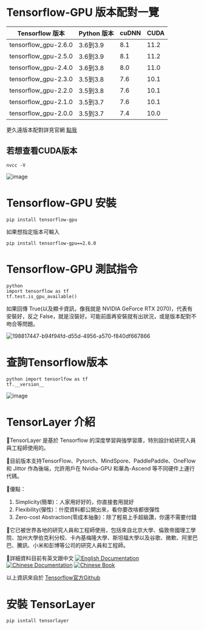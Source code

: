 # Tensorflow-GPU 版本配對一覽
|    Tensorflow 版本    | Python 版本 | cuDNN | CUDA |
|----------------------|-------------|-------|------|
| tensorflow_gpu-2.6.0 | 3.6到3.9 | 8.1 | 11.2 |
| tensorflow_gpu-2.5.0 | 3.6到3.9 | 8.1 | 11.2 |
| tensorflow_gpu-2.4.0 | 3.6到3.8 | 8.0 | 11.0 |
| tensorflow_gpu-2.3.0 | 3.5到3.8 | 7.6 | 10.1 |
| tensorflow_gpu-2.2.0 | 3.5到3.8 | 7.6 | 10.1 |
| tensorflow_gpu-2.1.0 | 3.5到3.7 | 7.6 | 10.1 |
| tensorflow_gpu-2.0.0 | 3.5到3.7 | 7.4 | 10.0 |

更久遠版本配對詳見官網 [點我](https://tensorflow.google.cn/install/source_windows#gpu)

## 若想查看CUDA版本
    nvcc -V
![image](https://user-images.githubusercontent.com/46515944/198818059-605804d4-630e-4c35-b359-0ec494ee6207.png)

# Tensorflow-GPU 安裝
    pip install tensorflow-gpu    
 如果想指定版本可輸入
 
    pip install tensorflow-gpu==2.6.0
 

# Tensorflow-GPU 測試指令
    python
    import tensorflow as tf
    tf.test.is_gpu_available()
 
 如果回傳 True(以及顯卡資訊，像我就是 NVIDIA GeForce RTX 2070)，代表有安裝好，反之 False，就是沒裝好。可能前面再安裝就有出狀況，或是版本配對不吻合等問題。
 
![198817447-b94f94fd-d55d-4956-a570-f840df667866](https://user-images.githubusercontent.com/46515944/198817536-a89a44d7-3ebe-4c36-a681-2ff15e9ecff9.png)

# 查詢Tensorflow版本
    python import tensorlfow as tf
    tf.__version__
    
![image](https://user-images.githubusercontent.com/46515944/198817509-a70bb29f-d3e1-4abf-bc3f-4f5f1c714ef4.png)

# TensorLayer 介紹
📌TensorLayer 是基於 Tensorflow 的深度學習與強學習庫，特別設計給研究人員與工程師使用的。

📌目前版本支持TensorFlow、Pytorch、MindSpore、PaddlePaddle、OneFlow 和 Jittor 作為後端，允許用戶在 Nvidia-GPU 和華為-Ascend 等不同硬件上運行代碼。

📌優點：
1. Simplicity(簡單)：人家用好好的，你直接套用就好
2. Flexibility(彈性)：什麼資料都公開出來，看你要改啥都很彈性
3. Zero-cost Abstraction(零成本抽象)：除了輕易上手超級讚，你還不需要付錢

📌它已被世界各地的研究人員和工程師使用，包括來自北京大學、倫敦帝國理工學院、加州大學伯克利分校、卡內基梅隆大學、斯坦福大學以及谷歌、微軟、阿里巴巴、騰訊、小米和彭博等公司的研究人員和工程師。

📌詳細資料目前有英文跟中文
[![English Documentation](https://img.shields.io/badge/documentation-english-blue.svg)](https://tensorlayer.readthedocs.io/)
[![Chinese Documentation](https://img.shields.io/badge/documentation-%E4%B8%AD%E6%96%87-blue.svg)](https://tensorlayercn.readthedocs.io/)
[![Chinese Book](https://img.shields.io/badge/book-%E4%B8%AD%E6%96%87-blue.svg)](http://www.broadview.com.cn/book/5059/)

以上資訊來自於 [Tensorflow官方Github](https://github.com/tensorlayer/tensorlayer)

# 安裝 TensorLayer
    pip isntall tensorlayer
